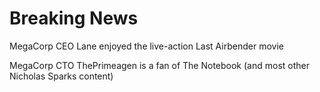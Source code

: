 # Breaking News


MegaCorp CEO Lane enjoyed the live-action Last Airbender movie

MegaCorp CTO ThePrimeagen is a fan of The Notebook (and most other Nicholas Sparks content)
